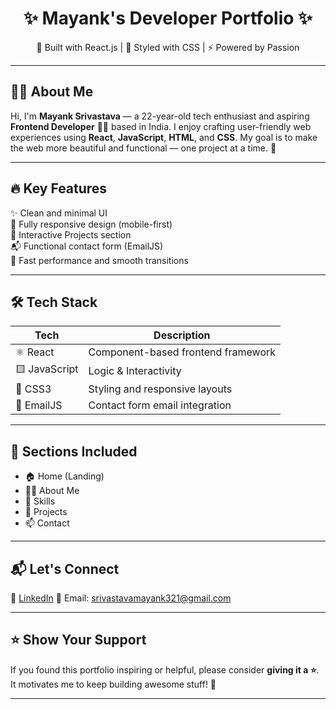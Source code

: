 <h1 align="center">✨ Mayank's Developer Portfolio ✨</h1>

<p align="center">
  🚀 Built with React.js | 🎨 Styled with CSS | ⚡ Powered by Passion
</p>

---

## 👨‍💻 About Me

Hi, I'm **Mayank Srivastava** — a 22-year-old tech enthusiast and aspiring **Frontend Developer** 👨‍💻 based in India. I enjoy crafting user-friendly web experiences using **React**, **JavaScript**, **HTML**, and **CSS**. My goal is to make the web more beautiful and functional — one project at a time. 🌟

---

## 🔥 Key Features

✨ Clean and minimal UI  
📱 Fully responsive design (mobile-first)   
💼 Interactive Projects section  
📬 Functional contact form (EmailJS)  
🎯 Fast performance and smooth transitions  

---

## 🛠 Tech Stack

| Tech | Description |
|------|-------------|
| ⚛️ React | Component-based frontend framework |
| 🟨 JavaScript | Logic & Interactivity |
| 🎨 CSS3 | Styling and responsive layouts |
| 📧 EmailJS | Contact form email integration |

---

## 📸 Sections Included

- 🏠 Home (Landing)  
- 🙋‍♂️ About Me  
- 🧰 Skills  
- 💼 Projects  
- 📫 Contact  

---

## 📬 Let's Connect

💼 [LinkedIn]([https://www.linkedin.com/in/yourusername](https://www.linkedin.com/in/mayank-srivastava-906b64248/))  
📧 Email: srivastavamayank321@gmail.com  

---

## ⭐ Show Your Support

If you found this portfolio inspiring or helpful, please consider **giving it a ⭐**. It motivates me to keep building awesome stuff! 🙌

---


